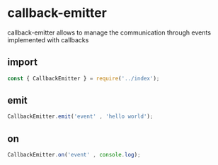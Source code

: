 # callback-emitter


callback-emitter allows to manage the communication through events implemented with callbacks

## import

```javascript
const { CallbackEmitter } = require('../index');
```

## emit

```javascript
CallbackEmitter.emit('event' , 'hello world');
```

## on

```javascript
CallbackEmitter.on('event' , console.log);
```
